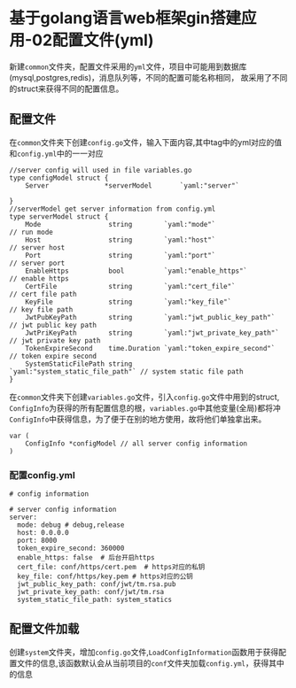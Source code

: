 # 基于golang语言web框架gin搭建应用-02配置文件\(yml\)

新建`common`文件夹，配置文件采用的`yml`文件，项目中可能用到数据库\(mysql,postgres,redis\)，消息队列等，不同的配置可能名称相同， 故采用了不同的struct来获得不同的配置信息。

## 配置文件

在`common`文件夹下创建`config.go`文件，输入下面内容,其中tag中的yml对应的值和`config.yml`中的一一对应

    //server config will used in file variables.go
    type configModel struct {
        Server              *serverModel       `yaml:"server"`

    }
    //serverModel get server information from config.yml
    type serverModel struct {
        Mode                 string        `yaml:"mode"`                    // run mode
        Host                 string        `yaml:"host"`                    // server host
        Port                 string        `yaml:"port"`                    // server port
        EnableHttps          bool          `yaml:"enable_https"`            // enable https
        CertFile             string        `yaml:"cert_file"`               // cert file path
        KeyFile              string        `yaml:"key_file"`                // key file path
        JwtPubKeyPath        string        `yaml:"jwt_public_key_path"`     // jwt public key path
        JwtPriKeyPath        string        `yaml:"jwt_private_key_path"`    // jwt private key path
        TokenExpireSecond    time.Duration `yaml:"token_expire_second"`     // token expire second
        SystemStaticFilePath string        `yaml:"system_static_file_path"` // system static file path
    }

在`common`文件夹下创建`variables.go`文件，引入`config.go`文件中用到的struct, `ConfigInfo`为获得的所有配置信息的根，`variables.go`中其他变量\(全局\)都将冲`ConfigInfo`中获得信息，为了便于在别的地方使用，故将他们单独拿出来。

```
var (
    ConfigInfo *configModel // all server config information
)
```

### 配置config.yml

```
# config information

# server config information
server:
  mode: debug # debug,release
  host: 0.0.0.0
  port: 8000
  token_expire_second: 360000
  enable_https: false  # 后台开启https
  cert_file: conf/https/cert.pem  # https对应的私钥
  key_file: conf/https/key.pem # https对应的公钥
  jwt_public_key_path: conf/jwt/tm.rsa.pub
  jwt_private_key_path: conf/jwt/tm.rsa
  system_static_file_path: system_statics
```

## 配置文件加载

创建`system`文件夹，增加`config.go`文件,`LoadConfigInformation`函数用于获得配置文件的信息,该函数默认会从当前项目的`conf`文件夹加载`config.yml`，获得其中的信息

